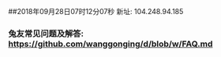 ##2018年09月28日07时12分07秒 新址: 104.248.94.185
### 兔友常见问题及解答: https://github.com/wanggonging/d/blob/w/FAQ.md
